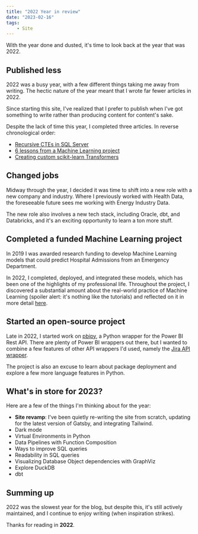 ```yaml
---
title: "2022 Year in review"
date: "2023-02-16"
tags:
    - Site
---
```


With the year done and dusted, it's time to look back at the year that was 2022.

## Published less

2022 was a busy year, with a few different things taking me away from writing. The hectic nature of the year meant that I wrote far fewer articles in 2022.

Since starting this site, I've realized that I prefer to publish when I've got something to write rather than producing content for content's sake.

Despite the lack of time this year, I completed three articles. In reverse chronological order:

* [Recursive CTEs in SQL Server](/recursive-cte-sql-server)
* [6 lessons from a Machine Learning project](/6-lessons-machine-learning-project)
* [Creating custom scikit-learn Transformers](/custom-scikit-learn-transformers)

## Changed jobs

Midway through the year, I decided it was time to shift into a new role with a new company and industry. Where I previously worked with Health Data, the foreseeable future sees me working with Energy Industry Data.

The new role also involves a new tech stack, including Oracle, dbt, and Databricks, and it's an exciting opportunity to learn a ton more stuff.

## Completed a funded Machine Learning project

In 2019 I was awarded research funding to develop Machine Learning models that could predict Hospital Admissions from an Emergency Department.

In 2022, I completed, deployed, and integrated these models, which has been one of the highlights of my professional life. Throughout the project, I discovered a substantial amount about the real-world practice of Machine Learning (spoiler alert: it's nothing like the tutorials) and reflected on it in more detail [here](/6-lessons-machine-learning-project).

## Started an open-source project

Late in 2022, I started work on [pbipy](https://github.com/andrewvillazon/pbipy), a Python wrapper for the Power BI Rest API. There are plenty of Power BI wrappers out there, but I wanted to combine a few features of other API wrappers I'd used, namely the [Jira API wrapper](https://jira.readthedocs.io/).

The project is also an excuse to learn about package deployment and explore a few more language features in Python.

## What's in store for 2023?

Here are a few of the things I'm thinking about for the year:

* **Site revamp**: I've been quietly re-writing the site from scratch, updating for the latest version of Gatsby, and integrating Tailwind.
* Dark mode
* Virtual Environments in Python
* Data Pipelines with Function Composition
* Ways to improve SQL queries
* Readability in SQL queries
* Visualizing Database Object dependencies with GraphViz
* Explore DuckDB
* dbt

## Summing up

2022 was the slowest year for the blog, but despite this, it's still actively maintained, and I continue to enjoy writing (when inspiration strikes).

Thanks for reading in **2022**.
